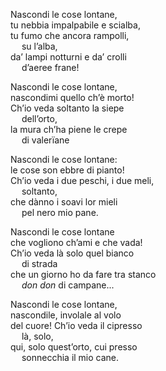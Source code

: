 Nascondi le cose lontane,    
tu nebbia impalpabile e scialba,    
tu fumo che ancora rampolli,    
&emsp; su l’alba,    
da’ lampi notturni e da’ crolli    
&emsp; d’aeree frane!    

Nascondi le cose lontane,    
nascondimi quello ch’è morto!    
Ch’io veda soltanto la siepe    
&emsp; dell’orto,    
la mura ch’ha piene le crepe   
&emsp; di valerïane    

Nascondi le cose lontane:    
le cose son ebbre di pianto!    
Ch’io veda i due peschi, i due meli,    
&emsp; soltanto,    
che dànno i soavi lor mieli    
&emsp; pel nero mio pane.    

Nascondi le cose lontane    
che vogliono ch’ami e che vada!    
Ch’io veda là solo quel bianco    
&emsp; di strada    
che un giorno ho da fare tra stanco    
&emsp; *don don* di campane...    

Nascondi le cose lontane,    
nascondile, involale al volo    
del cuore! Ch’io veda il cipresso    
&emsp; là, solo,    
qui, solo quest’orto, cui presso    
&emsp; sonnecchia il mio cane.    